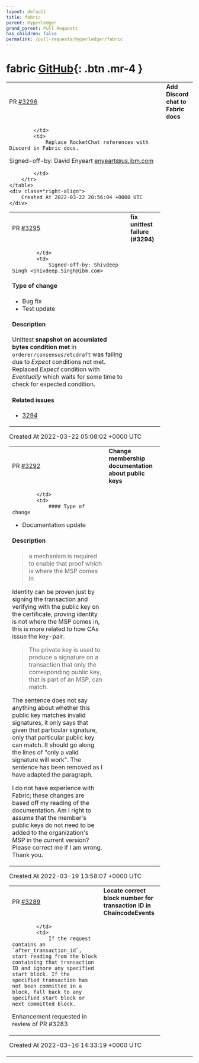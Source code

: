 ```yaml
---
layout: default
title: fabric
parent: Hyperledger
grand_parent: Pull Requests
has_children: false
permalink: /pull-requests/hyperledger/fabric
---
```


# fabric <span class="fs-3 right-align">[GitHub](https://github.com/hyperledger/fabric){: .btn .mr-4 }</span>


<div>
    <table>
        <tr>
            <td>
                PR <a href="https://github.com/hyperledger/fabric/pull/3296" class=".btn">#3296</a>
            </td>
            <td>
                <b>
                    Add Discord chat to Fabric docs
                </b>
            </td>
        </tr>
        <tr>
            <td>
                
            </td>
            <td>
                Replace RocketChat references with Discord in Fabric docs.

Signed-off-by: David Enyeart <enyeart@us.ibm.com>

            </td>
        </tr>
    </table>
    <div class="right-align">
        Created At 2022-03-22 20:56:04 +0000 UTC
    </div>
</div>

<div>
    <table>
        <tr>
            <td>
                PR <a href="https://github.com/hyperledger/fabric/pull/3295" class=".btn">#3295</a>
            </td>
            <td>
                <b>
                    fix unittest failure (#3294)
                </b>
            </td>
        </tr>
        <tr>
            <td>
                
            </td>
            <td>
                Signed-off-by: Shivdeep Singh <Shivdeep.Singh@ibm.com>

#### Type of change

- Bug fix
- Test update

#### Description

Unittest __snapshot on accumlated bytes condition met__ in `orderer/consensus/etcdraft` was failing due to *Expect* conditions not met. Replaced *Expect* condition with *Eventually* which waits for some time to check for expected condition. 

#### Related issues
- [3294](https://github.com/hyperledger/fabric/issues/3294)
            </td>
        </tr>
    </table>
    <div class="right-align">
        Created At 2022-03-22 05:08:02 +0000 UTC
    </div>
</div>

<div>
    <table>
        <tr>
            <td>
                PR <a href="https://github.com/hyperledger/fabric/pull/3292" class=".btn">#3292</a>
            </td>
            <td>
                <b>
                    Change membership documentation about public keys
                </b>
            </td>
        </tr>
        <tr>
            <td>
                
            </td>
            <td>
                #### Type of change
- Documentation update
#### Description
> a mechanism is required to enable that proof which is where the MSP comes in

Identity can be proven just by signing the transaction and verifying with the public key on the certificate, proving identity is not where the MSP comes in, this is more related to how CAs issue the key-pair.

> The private key is used to produce a signature on a transaction that only the corresponding public key, that is part of an MSP, can match.

The sentence does not say anything about whether this public key matches invalid signatures, it only says that given that particular signature, only that particular public key can match. It should go along the lines of "only a valid signature will work". The sentence has been removed as I have adapted the paragraph.

I do not have experience with Fabric; these changes are based off my reading of the documentation. Am I right to assume that the member's public keys do not need to be added to the organization's MSP in the current version? Please correct me if I am wrong. Thank you.
            </td>
        </tr>
    </table>
    <div class="right-align">
        Created At 2022-03-19 13:58:07 +0000 UTC
    </div>
</div>

<div>
    <table>
        <tr>
            <td>
                PR <a href="https://github.com/hyperledger/fabric/pull/3289" class=".btn">#3289</a>
            </td>
            <td>
                <b>
                    Locate correct block number for transaction ID in ChaincodeEvents
                </b>
            </td>
        </tr>
        <tr>
            <td>
                
            </td>
            <td>
                If the request contains an `after_transaction_id`, start reading from the block containing that transaction ID and ignore any specified start block. If the specified transaction has not been committed in a block, fall back to any specified start block or next committed block.

Enhancement requested in review of PR #3283
            </td>
        </tr>
    </table>
    <div class="right-align">
        Created At 2022-03-16 14:33:19 +0000 UTC
    </div>
</div>

